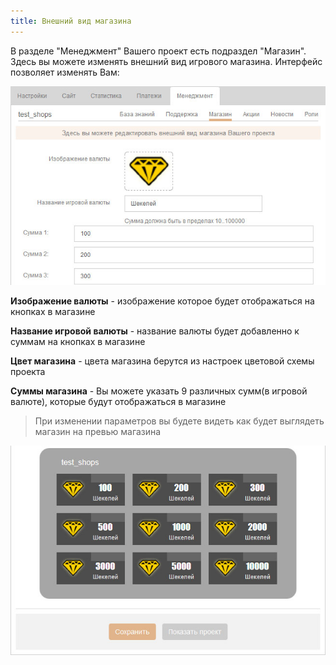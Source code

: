 ```yaml
---
title: Внешний вид магазина
---
```


В разделе "Менеджмент" Вашего проект есть подраздел "Магазин". Здесь вы можете изменять внешний вид игрового магазина.
Интерфейс позволяет изменять Вам:

![Редактирование сумм магазина](/images/shop/shop_sums.jpg "Редактирование сумм магазина")

**Изображение валюты** - изображение которое будет отображаться на кнопках в магазине

**Название игровой валюты** - название валюты будет добавленно к суммам на кнопках в магазине

**Цвет магазина** - цвета магазина берутся из настроек цветовой схемы проекта

**Суммы магазина** - Вы можете указать 9 различных сумм(в игровой валюте), которые будут отображаться в магазине

> При изменении параметров вы будете видеть как будет выглядеть магазин на превью магазина

![Превью магазина](/images/shop/shop_preview.jpg "Превью магазина")
